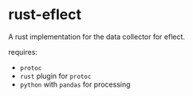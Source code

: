 # rust-eflect

A rust implementation for the data collector for eflect.

requires:
 - `protoc`
 - `rust` plugin for `protoc`
 - `python` with `pandas` for processing
